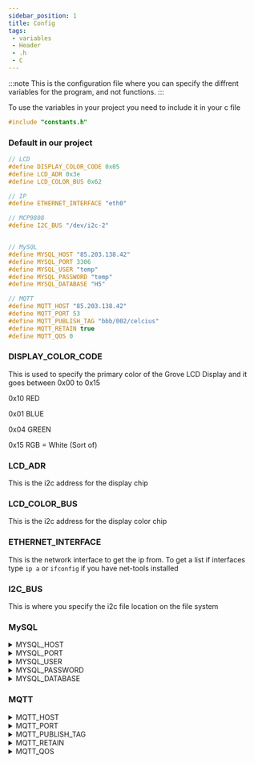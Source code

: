 ```yaml
---
sidebar_position: 1
title: Config
tags:
 - variables
 - Header
 - .h
 - C
---
```

:::note
This is the configuration file where you can specify the diffrent variables for the program, and not functions.
:::

To use the variables in your project you need to include it in your c file
```C
#include "constants.h"
```

### Default in our project
```c md title="constants.h"
// LCD
#define DISPLAY_COLOR_CODE 0x05
#define LCD_ADR 0x3e
#define LCD_COLOR_BUS 0x62

// IP
#define ETHERNET_INTERFACE "eth0"

// MCP9808
#define I2C_BUS "/dev/i2c-2"


// MySQL
#define MYSQL_HOST "85.203.138.42"
#define MYSQL_PORT 3306
#define MYSQL_USER "temp"
#define MYSQL_PASSWORD "temp"
#define MYSQL_DATABASE "H5"

// MQTT
#define MQTT_HOST "85.203.138.42"
#define MQTT_PORT 53
#define MQTT_PUBLISH_TAG "bbb/002/celcius"
#define MQTT_RETAIN true
#define MQTT_QOS 0
```

### DISPLAY_COLOR_CODE
This is used to specify the primary color of the Grove LCD Display and it goes between 0x00 to 0x15

0x10 RED

0x01 BLUE

0x04 GREEN

0x15 RGB = White (Sort of)

### LCD_ADR
This is the i2c address for the display chip

### LCD_COLOR_BUS
This is the i2c address for the display color chip

### ETHERNET_INTERFACE
This is the network interface to get the ip from. To get a list if interfaces type `ip a` or `ifconfig` if you have net-tools installed

### I2C_BUS
This is where you specify the i2c file location on the file system

### MySQL
<details>
  <summary>MYSQL_HOST</summary>
  <div>
    <div>Here you can specify the mysql host/ip <code>127.0.0.1</code> or <code>database.local</code></div>
  </div>
</details>
<details>
  <summary>MYSQL_PORT</summary>
  <div>
    <div>This is the port of your mysql database. Default <code>3306</code></div>
  </div>
</details>
<details>
  <summary>MYSQL_USER</summary>
  <div>
    <div>This is the username of the database user. Default <code>root</code></div>
  </div>
</details>
<details>
  <summary>MYSQL_PASSWORD</summary>
  <div>
    <div>This is the password for the mysql user. By default the root user dosent have a password if its local</div>
  </div>
</details>
<details>
  <summary>MYSQL_DATABASE</summary>
  <div>
    <div>This is the database to connect to. There is no default you have to create one</div>
  </div>
</details>

### MQTT
<details>
  <summary>MQTT_HOST</summary>
  <div>
    <div>Here you can specify the mosquitto host/ip <code>127.0.0.1</code> or <code>mosquitto.local</code></div>
  </div>
</details>
<details>
  <summary>MQTT_PORT</summary>
  <div>
    <div>This is the port of your mosquitto. Default <code>1883</code></div>
  </div>
</details>
<details>
  <summary>MQTT_PUBLISH_TAG</summary>
  <div>
    <div>This is the tag mosquitto will publish on. Default <code>bbb/002/celcius</code></div>
  </div>
</details>
<details>
  <summary>MQTT_RETAIN</summary>
  <div>
    <div>This is used to retain mosquitto messages from the program. Default <code>0</code></div>
  </div>
</details>
<details>
  <summary>MQTT_QOS</summary>
  <div>
    <div>This is the quality of service for the messages 0 means just send, 1 means send and recive ack and 2 means send it once and no more</div>
  </div>
</details>